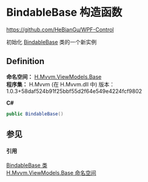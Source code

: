 # BindableBase 构造函数
https://github.com/HeBianGu/WPF-Control

初始化 <a href="360d8001-5c49-3ab8-4aca-1d47bb7fdebe">BindableBase</a> 类的一个新实例



## Definition
**命名空间：** <a href="1a39445a-2086-c1ca-7c41-28cbba243517">H.Mvvm.ViewModels.Base</a>  
**程序集：** H.Mvvm (在 H.Mvvm.dll 中) 版本：1.0.3+58daf524b91f25bbf55d2f64e549e4224fcf9802

**C#**
``` C#
public BindableBase()
```



## 参见


#### 引用
<a href="360d8001-5c49-3ab8-4aca-1d47bb7fdebe">BindableBase 类</a>  
<a href="1a39445a-2086-c1ca-7c41-28cbba243517">H.Mvvm.ViewModels.Base 命名空间</a>  
